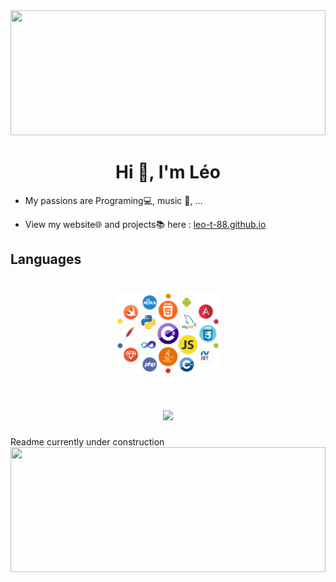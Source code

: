 <img src="https://leo-t-88.github.io/aboutme/top.png" width="100%" height="200px">
<h1 align="center">Hi 👋, I'm Léo</h1>

- My passions are Programing💻, music 🎵, ...
  
- View my website🌐 and projects📚 here : [leo-t-88.github.io](https://leo-t-88.github.io)

## Languages

<h1 align="center"><img src="languageslogos.png" width="33%"></h1>
<h1 align="center"><img src="https://github-readme-stats.vercel.app/api/top-langs/?username=leo-t-88&layout=compact&theme=tokyonight&border_radius=10&card_width=500"></h1>

Readme currently under construction
<img src="https://leo-t-88.github.io/aboutme/bottom.png" width="100%" height="200px">
